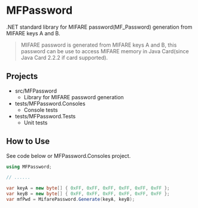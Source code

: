 # MFPassword

.NET standard library for MIFARE password(MF_Password) generation from MIFARE keys A and B.

> MIFARE password is generated from MIFARE keys A and B, this password can be use to access MIFARE memory in Java Card(since Java Card 2.2.2 if card supported).

## Projects

- src/MFPassword
  - Library for MIFARE password generation
- tests/MFPassword.Consoles
  - Console tests
- tests/MFPassword.Tests
  - Unit tests

## How to Use

See code below or MFPassword.Consoles project.

```cs
using MFPassword;

// ......

var keyA = new byte[] { 0xFF, 0xFF, 0xFF, 0xFF, 0xFF, 0xFF };
var keyB = new byte[] { 0xFF, 0xFF, 0xFF, 0xFF, 0xFF, 0xFF };
var mfPwd = MifarePassword.Generate(keyA, keyB);
```